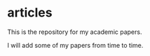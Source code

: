 # articles

This is the repository for my academic papers.

I will add some of my papers from time to time.